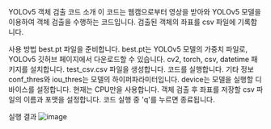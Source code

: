 YOLOv5 객체 검출 코드
소개
이 코드는 웹캠으로부터 영상을 받아와 YOLOv5 모델을 이용하여 객체 검출을 수행하는 코드입니다. 검출된 객체의 좌표를 csv 파일에 기록합니다.

사용 방법
best.pt 파일을 준비합니다. best.pt는 YOLOv5 모델의 가중치 파일로, YOLOv5 깃허브 페이지에서 다운로드할 수 있습니다.
cv2, torch, csv, datetime 패키지를 설치합니다.
test_csv.csv 파일을 생성합니다.
코드를 실행합니다.
기타 정보
conf_thres와 iou_thres는 모델의 하이퍼파라미터입니다.
device는 모델을 실행할 디바이스를 설정합니다. 현재는 CPU만을 사용합니다.
객체 검출 후 좌표를 저장할 csv 파일의 이름과 포맷을 설정합니다.
코드 실행 중 'q'를 누르면 종료됩니다.



실행 결과
![image](https://user-images.githubusercontent.com/47483492/229721633-3d01a453-399e-4388-a6f0-004e1a24610a.png)
